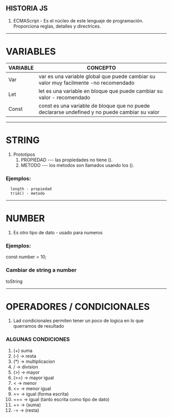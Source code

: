 ## HISTORIA JS

1. ECMAScript - Es el núcleo de este lenguaje de programación. Proporciona reglas, detalles y directrices.

---

# VARIABLES

| VARIABLE | CONCEPTO |
| --- | --- |
| Var | var es una variable global que puede cambiar su valor muy facilmente -no recomendado |
| Let | let es una variable en bloque que puede cambiar su valor - recomendado
| Const | const es una variable de bloque que no puede declararse undefined y no puede cambiar su valor |

---

# STRING

1. Prototipos
   1. PROPIEDAD --- las propiedades no tiene ().
   1. METODO  --- los metodos son llamados usando los ().

 ###  Ejemplos:
      length - propiedad
      trim() - metodo

---

# NUMBER

1. Es otro tipo de dato - usado para numeros

 ### Ejemplos:

   const number = 10;

 ### Cambiar de string a number
   toString

---

# OPERADORES / CONDICIONALES 

1. Lad condicionales permiten tener un poco de logica en lo que querramos de resultado

 ### ALGUNAS CONDICIONES

   1. (+) suma
   1. (-) -> resta
   1. (*) -> multiplicacion 
   1. / -> division
   1. (>) -> mayor
   1. (>=) -> mayor igual
   1. < -> menor
   1. <= -> menor igual
   1. == -> igual (forma escrita)
   1. === -> igual (tanto escrita como tipo de dato)
   1. += -> (suma)
   1. -= -> (resta)



